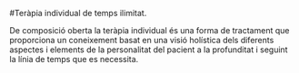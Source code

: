 #Teràpia individual de temps ilimitat.

De composició oberta la teràpia individual és una forma de tractament que proporciona un coneixement basat en una visió holística dels diferents aspectes i elements de la personalitat del pacient a la profunditat i seguint la línia de temps que es necessita.